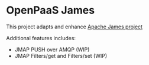 # OpenPaaS James

This project adapts and enhance [Apache James project](https://james.apache.org)

Additional features includes:
 - JMAP PUSH over AMQP (WIP)
 - JMAP Filters/get and Filters/set (WIP)
